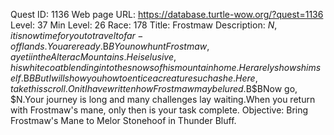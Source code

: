 Quest ID: 1136
Web page URL: https://database.turtle-wow.org/?quest=1136
Level: 37
Min Level: 26
Race: 178
Title: Frostmaw
Description: $N, it is now time for you to travel to far-off lands.You are ready.$B$BYou now hunt Frostmaw, a yeti in the Alterac Mountains.He is elusive, his white coat blending into the snows of his mountain home.He rarely shows himself.$B$BBut I will show you how to entice a creature such as he.Here, take this scroll.On it I have written how Frostmaw may be lured.$B$BNow go, $N.Your journey is long and many challenges lay waiting.When you return with Frostmaw's mane, only then is your task complete.
Objective: Bring Frostmaw's Mane to Melor Stonehoof in Thunder Bluff.
